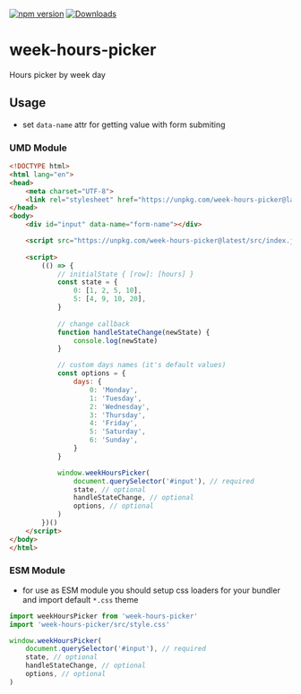 [![npm version](https://badge.fury.io/js/week-hours-picker.svg)](https://badge.fury.io/js/week-hours-picker)
[![Downloads](http://img.shields.io/npm/dm/week-hours-picker.svg?style=flat)](https://npmjs.org/package/week-hours-picker)

# week-hours-picker

Hours picker by week day

## Usage

- set `data-name` attr for getting value with form submiting

### UMD Module
```html
<!DOCTYPE html>
<html lang="en">
<head>
    <meta charset="UTF-8">
    <link rel="stylesheet" href="https://unpkg.com/week-hours-picker@latest/src/style.css">
</head>
<body>
    <div id="input" data-name="form-name"></div>

    <script src="https://unpkg.com/week-hours-picker@latest/src/index.js"></script>
    
    <script>
        (() => {    
            // initialState { [row]: [hours] }
            const state = {
                0: [1, 2, 5, 10],
                5: [4, 9, 10, 20],
            }
            
            // change callback
            function handleStateChange(newState) {
                console.log(newState)
            }

            // custom days names (it's default values)
            const options = {
                days: {
                    0: 'Monday',
                    1: 'Tuesday',
                    2: 'Wednesday',
                    3: 'Thursday',
                    4: 'Friday',
                    5: 'Saturday',
                    6: 'Sunday',
                }
            }

            window.weekHoursPicker(
                document.querySelector('#input'), // required
                state, // optional
                handleStateChange, // optional
                options, // optional
            )
        })()
    </script>
</body>
</html>
```

### ESM Module

- for use as ESM module you should setup css loaders for your bundler and import default `*.css` theme

```javascript
import weekHoursPicker from 'week-hours-picker'
import 'week-hours-picker/src/style.css'

window.weekHoursPicker(
    document.querySelector('#input'), // required
    state, // optional
    handleStateChange, // optional
    options, // optional
)
```
